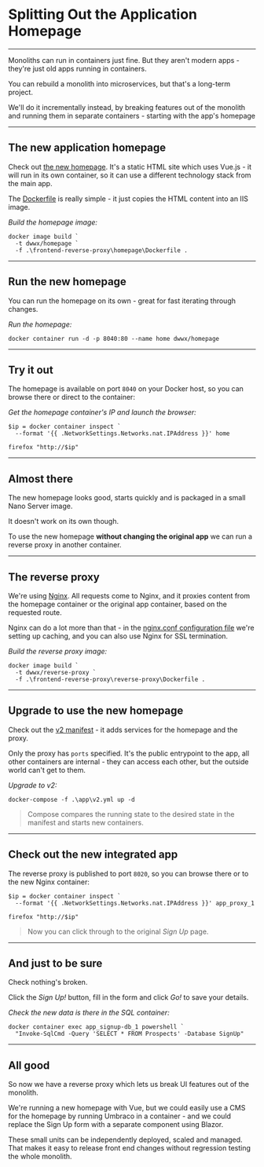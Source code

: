 ﻿# Splitting Out the Application Homepage

---

Monoliths can run in containers just fine. But they aren't modern apps - they're just old apps running in containers.

You can rebuild a monolith into microservices, but that's a long-term project. 

We'll do it incrementally instead, by breaking features out of the monolith and running them in separate containers - starting with the app's homepage

---

## The new application homepage

Check out [the new homepage](https://github.com/sixeyed/docker-windows-workshop/blob/dcus18/frontend-reverse-proxy/homepage/index.html). It's a static HTML site which uses Vue.js - it will run in its own container, so it can use a different technology stack from the main app.

The [Dockerfile](https://github.com/sixeyed/docker-windows-workshop/blob/dcus18/frontend-reverse-proxy/homepage/Dockerfile) is really simple - it just copies the HTML content into an IIS image.

_Build the homepage image:_

```
docker image build `
  -t dwwx/homepage `
  -f .\frontend-reverse-proxy\homepage\Dockerfile .
```

---

## Run the new homepage

You can run the homepage on its own - great for fast iterating through changes. 

_Run the homepage:_

```
docker container run -d -p 8040:80 --name home dwwx/homepage
```

---

## Try it out

The homepage is available on port `8040` on your Docker host, so you can browse there or direct to the container:

_Get the homepage container's IP and launch the browser:_

```
$ip = docker container inspect `
  --format '{{ .NetworkSettings.Networks.nat.IPAddress }}' home

firefox "http://$ip"
```

---

## Almost there

The new homepage looks good, starts quickly and is packaged in a small Nano Server image.

It doesn't work on its own though.

To use the new homepage **without changing the original app** we can run a reverse proxy in another container.

---

## The reverse proxy

We're using [Nginx](http://nginx.org/en/). All requests come to Nginx, and it proxies content from the homepage container or the original app container, based on the requested route.

Nginx can do a lot more than that - in the [nginx.conf configuration file](https://github.com/sixeyed/docker-windows-workshop/blob/dcus18/frontend-reverse-proxy/reverse-proxy/conf/nginx.conf) we're setting up caching, and you can also use Nginx for SSL termination.

_Build the reverse proxy image:_

```
docker image build `
  -t dwwx/reverse-proxy `
  -f .\frontend-reverse-proxy\reverse-proxy\Dockerfile .
```

---

## Upgrade to use the new homepage

Check out the [v2 manifest](https://github.com/sixeyed/docker-windows-workshop/blob/dcus18/app/v2.yml) - it adds services for the homepage and the proxy. 

Only the proxy has `ports` specified. It's the public entrypoint to the app, all other containers are internal - they can access each other, but the outside world can't get to them.

_Upgrade to v2:_

```
docker-compose -f .\app\v2.yml up -d
```

> Compose compares the running state to the desired state in the manifest and starts new containers. 

---

## Check out the new integrated app

The reverse proxy is published to port `8020`, so you can browse there or to the new Nginx container:

```
$ip = docker container inspect `
  --format '{{ .NetworkSettings.Networks.nat.IPAddress }}' app_proxy_1

firefox "http://$ip"
```

> Now you can click through to the original _Sign Up_ page.

---

## And just to be sure

Check nothing's broken. 

Click the _Sign Up!_ button, fill in the form and click _Go!_ to save your details.

_Check the new data is there in the SQL container:_

```
docker container exec app_signup-db_1 powershell `
  "Invoke-SqlCmd -Query 'SELECT * FROM Prospects' -Database SignUp"
```

---

## All good

So now we have a reverse proxy which lets us break UI features out of the monolith. 

We're running a new homepage with Vue, but we could easily use a CMS for the homepage by running Umbraco in a container - and we could replace the Sign Up form with a separate component using Blazor.

These small units can be independently deployed, scaled and managed. That makes it easy to release front end changes without regression testing the whole monolith.

